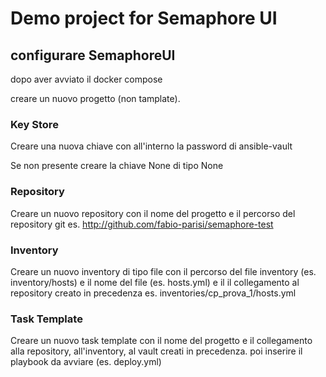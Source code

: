 # Demo project for Semaphore UI

## configurare SemaphoreUI

dopo aver avviato il docker compose

creare un nuovo progetto (non tamplate).

### Key Store

Creare una nuova chiave con all'interno la password di ansible-vault

Se non presente creare la chiave None di tipo None

### Repository

Creare un nuovo repository con il nome del progetto e il percorso del repository git 
es. http://github.com/fabio-parisi/semaphore-test

### Inventory
Creare un nuovo inventory di tipo file con il percorso del file inventory (es. inventory/hosts) e il nome del file (es. hosts.yml) e il il collegamento al repository creato in precedenza
es. inventories/cp_prova_1/hosts.yml

###  Task Template
Creare un nuovo task template con il nome del progetto e il collegamento alla repository, all'inventory, al vault creati in precedenza. poi inserire il playbook da avviare (es. deploy.yml)
